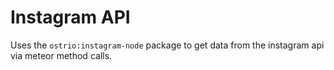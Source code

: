 # Instagram API
Uses the `ostrio:instagram-node` package to get data from the instagram api via meteor method calls.
